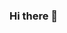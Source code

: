### Hi there 👋

<!--
**Lookicode/Lookicode** is a ✨ _special_ ✨ repository because its `README.md` (this file) appears on your GitHub profile.

Here are some ideas to get you started:

## 🔭 Experience
-
- 🌱 I’m currently learning ...
- 👯 I’m looking to collaborate on ...
- 🤔 I’m looking for help with ...
- 💬 Ask me about ...
- 📫 How to reach me: ...
- 😄 Pronouns: ...
- ⚡ Fun fact: ...
-->
